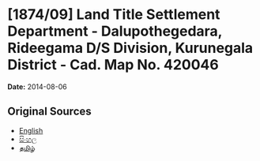 # [1874/09] Land Title Settlement Department - Dalupothegedara, Rideegama D/S Division, Kurunegala District - Cad. Map No. 420046

**Date:** 2014-08-06

## Original Sources

- [English](https://documents.gov.lk/view/extra-gazettes/2014/8/1874-09_E.pdf)
- [සිංහල](https://documents.gov.lk/view/extra-gazettes/2014/8/1874-09_S.pdf)
- [தமிழ்](https://documents.gov.lk/view/extra-gazettes/2014/8/1874-09_T.pdf)
